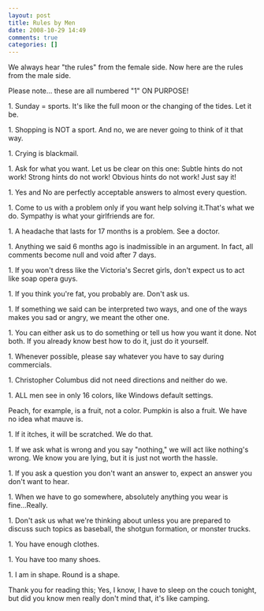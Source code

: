 ```yaml
---
layout: post
title: Rules by Men
date: 2008-10-29 14:49
comments: true
categories: []
---
```

We always hear "the rules" from the female side. Now here are the rules from the male side.  <p ><span>Please note... these are all numbered "1" ON PURPOSE!</span></p><p><span>1. Sunday = sports. It's like the full moon or the changing of the tides. Let it be. </span></p><p><span>1. Shopping is NOT a sport. And no, we are never going to think of it that way. </span></p><p><span>1. Crying is blackmail. </span></p><p><span>1. Ask for what you want. Let us be clear on this one: Subtle hints do not work! Strong hints do not work! Obvious hints do not work! Just say it! </span></p><p><span>1. Yes and No are perfectly acceptable answers to almost every question. </span></p><p><span>1. Come to us with a problem only if you want help solving it.That's what we do. Sympathy is what your girlfriends are for. </span></p><p><span>1. A headache that lasts for 17 months is a problem. See a doctor. </span></p><p><span>1. Anything we said 6 months ago is inadmissible in an argument. In fact, all comments become null and void after 7 days. </span></p><p><span>1. If you won't dress like the Victoria's Secret girls, don't expect us to act like soap opera guys. </span></p><p><span>1. If you think you're fat, you probably are. Don't ask us. </span></p><p><span>1. If something we said can be interpreted two ways, and one of the ways makes you sad or angry, we meant the other one. </span></p><p><span>1. You can either ask us to do something or tell us how you want it done. Not both. If you already know best how to do it, just do it yourself. <span></span></span></p><p><span>1. Whenever possible, please say whatever you have to say during commercials. </span></p><p><span>1. Christopher Columbus did not need directions and neither do we. </span></p><p><span>1. ALL men see in only 16 colors, like Windows default settings.</span></p><p ><span>Peach, for example, is a fruit, not a color. Pumpkin is also a fruit. We have no idea what mauve is. </span></p><p><span>1. If it itches, it will be scratched. We do that. </span></p><p><span>1. If we ask what is wrong and you say "nothing," we will act like nothing's wrong. We know you are lying, but it is just not worth the hassle. </span></p><p><span>1. If you ask a question you don't want an answer to, expect an answer you don't want to hear. </span></p><p><span>1. When we have to go somewhere, absolutely anything you wear is fine...Really. </span></p><p><span>1. Don't ask us what we're thinking about unless you are prepared to discuss such topics as baseball, the shotgun formation, or monster trucks. </span></p><p><span>1. You have enough clothes. </span></p><p><span>1. You have too many shoes. </span></p><p><span>1. I am in shape. Round is a shape. </span></p><p>Thank you for reading this; Yes, I know, I have to sleep on the couch tonight, but did you know men really don't mind that, it's like camping.<span></span></p>